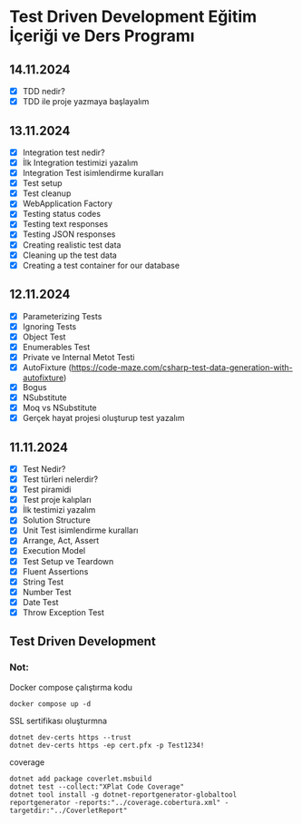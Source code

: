 # Test Driven Development Eğitim İçeriği ve Ders Programı

## 14.11.2024
- [X] TDD nedir?
- [X] TDD ile proje yazmaya başlayalım

## 13.11.2024
- [x] Integration test nedir?
- [x] İlk Integration testimizi yazalım
- [x] Integration Test isimlendirme kuralları
- [x] Test setup
- [x] Test cleanup
- [x] WebApplication Factory
- [x] Testing status codes
- [x] Testing text responses
- [x] Testing JSON responses
- [x] Creating realistic test data
- [x] Cleaning up the test data
- [x] Creating a test container for our database

## 12.11.2024
- [x] Parameterizing Tests
- [x] Ignoring Tests
- [x] Object Test
- [x] Enumerables Test
- [x] Private ve Internal Metot Testi
- [x] AutoFixture (https://code-maze.com/csharp-test-data-generation-with-autofixture)
- [x] Bogus
- [x] NSubstitute
- [x] Moq vs NSubstitute
- [x] Gerçek hayat projesi oluşturup test yazalım

## 11.11.2024
- [x] Test Nedir?
- [x] Test türleri nelerdir?
- [x] Test piramidi
- [x] Test proje kalıpları
- [x] İlk testimizi yazalım
- [x] Solution Structure
- [x] Unit Test isimlendirme kuralları
- [x] Arrange, Act, Assert
- [x] Execution Model
- [x] Test Setup ve Teardown
- [x] Fluent Assertions
- [x] String Test
- [x] Number Test
- [x] Date Test
- [x] Throw Exception Test

## Test Driven Development

### Not: 
Docker compose çalıştırma kodu
```
docker compose up -d
```

SSL sertifikası oluşturmna
```
dotnet dev-certs https --trust
dotnet dev-certs https -ep cert.pfx -p Test1234!
```

coverage
```
dotnet add package coverlet.msbuild
dotnet test --collect:"XPlat Code Coverage"
dotnet tool install -g dotnet-reportgenerator-globaltool
reportgenerator -reports:"../coverage.cobertura.xml" -targetdir:"../CoverletReport"
```